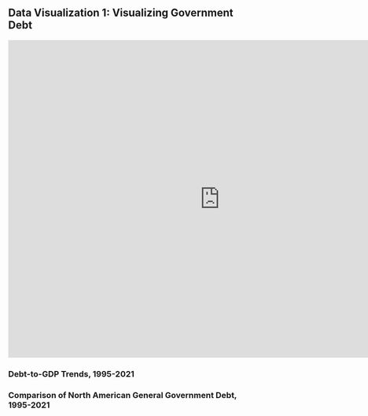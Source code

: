 
## Data Visualization 1: Visualizing Government Debt
<iframe src="https://data.oecd.org/chart/6Y2j" width="860" height="645" style="border: 0" mozallowfullscreen="true" webkitallowfullscreen="true" allowfullscreen="true"><a href="https://data.oecd.org/chart/6Y2j" target="_blank">OECD Chart: General government debt, Total, % of GDP, 2020</a></iframe>

### Debt-to-GDP Trends, 1995-2021
<div class="flourish-embed flourish-chart" data-src="visualisation/12593229"><script src="https://public.flourish.studio/resources/embed.js"></script></div>

### Comparison of North American General Government Debt, 1995-2021
<div class="flourish-embed flourish-chart" data-src="visualisation/12598141"><script src="https://public.flourish.studio/resources/embed.js"></script></div>
